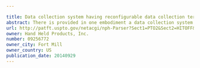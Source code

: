 ```yaml
---

title: Data collection system having reconfigurable data collection terminal
abstract: There is provided in one embodiment a data collection system including a data collection terminal having an encoded information reader device and a computer spaced apart from the data collection terminal. The data collection terminal in one embodiment can be configured to be responsive to configuration data expressed in an extensible markup language.
url: http://patft.uspto.gov/netacgi/nph-Parser?Sect1=PTO2&Sect2=HITOFF&p=1&u=%2Fnetahtml%2FPTO%2Fsearch-adv.htm&r=1&f=G&l=50&d=PALL&S1=09256772&OS=09256772&RS=09256772
owner: Hand Held Products, Inc.
number: 09256772
owner_city: Fort Mill
owner_country: US
publication_date: 20140929
---
```

